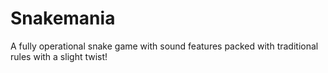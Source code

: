 # Snakemania
A fully operational snake game with sound features packed with traditional rules with a slight twist!
